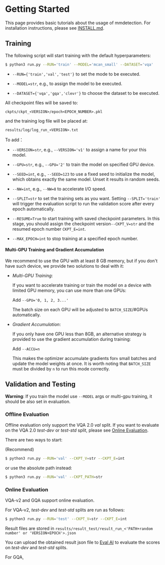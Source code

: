 # Getting Started

This page provides basic tutorials about the usage of mmdetection.
For installation instructions, please see [INSTALL.md](INSTALL.md).

## Training

The following script will start training with the default hyperparameters:

```bash
$ python3 run.py --RUN='train' --MODEL='mcan_small' --DATASET='vqa'
```

- ```--RUN={'train','val','test'}``` to set the mode to be executed.

- ```--MODEL=str```, e.g., to assign the model to be executed.

- ```--DATASET={'vqa','gqa','clevr'}``` to choose the dataset to be executed.

All checkpoint files will be saved to:

```
ckpts/ckpt_<VERSION>/epoch<EPOCH_NUMBER>.pkl
```

and the training log file will be placed at:

```
results/log/log_run_<VERSION>.txt
```

To add：

- ```--VERSION=str```, e.g., ```--VERSION='v1'``` to assign a name for your this model.

- ```--GPU=str```, e.g., ```--GPU='2'``` to train the model on specified GPU device.

- ```--SEED=int```, e.g., ```--SEED=123``` to use a fixed seed to initialize the model, which obtains exactly the same model. Unset it results in random seeds.

- ```--NW=int```, e.g., ```--NW=8``` to accelerate I/O speed.

- ```--SPLIT=str``` to set the training sets as you want.  Setting ```--SPLIT='train'```  will trigger the evaluation script to run the validation score after every epoch automatically.

- ```--RESUME=True``` to start training with saved checkpoint parameters. In this stage, you should assign the checkpoint version```--CKPT_V=str``` and the resumed epoch number ```CKPT_E=int```.

- ```--MAX_EPOCH=int``` to stop training at a specified epoch number.


####  Multi-GPU Training and Gradient Accumulation

We recommend to use the GPU with at least 8 GB memory, but if you don't have such device,  we provide two solutions to deal with it:

- _Multi-GPU Training_: 

    If you want to accelerate training or train the model on a device with limited GPU memory, you can use more than one GPUs:

	Add ```--GPU='0, 1, 2, 3...'```

    The batch size on each GPU will be adjusted to `BATCH_SIZE`/#GPUs automatically.

- _Gradient Accumulation_: 

    If you only have one GPU less than 8GB, an alternative strategy is provided to use the gradient accumulation during training:
	
	Add ```--ACCU=n```  
	
    This makes the optimizer accumulate gradients for`n` small batches and update the model weights at once. It is worth noting that  `BATCH_SIZE` must be divided by ```n``` to run this mode correctly. 


## Validation and Testing

**Warning**: If you train the model use ```--MODEL``` args or multi-gpu training, it should be also set in evaluation.


### Offline Evaluation

Offline evaluation only support the VQA 2.0 *val* split. If you want to evaluate on the VQA 2.0 *test-dev* or *test-std* split, please see [Online Evaluation](#Online-Evaluation).

There are two ways to start:

(Recommend)

```bash
$ python3 run.py --RUN='val' --CKPT_V=str --CKPT_E=int
```

or use the absolute path instead:

```bash
$ python3 run.py --RUN='val' --CKPT_PATH=str
```


### Online Evaluation

VQA-v2 and GQA support online evaluation.

For VQA-v2, *test-dev* and *test-std* splits are run as follows:

```bash
$ python3 run.py --RUN='test' --CKPT_V=str --CKPT_E=int
```

Result files are stored in ```results/result_test/result_run_<'PATH+random number' or 'VERSION+EPOCH'>.json```

You can upload the obtained result json file to [Eval AI](https://evalai.cloudcv.org/web/challenges/challenge-page/163/overview) to evaluate the scores on *test-dev* and *test-std* splits.

For GQA, 

